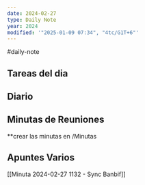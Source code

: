 ```yaml
---
date: 2024-02-27
type: Daily Note
year: 2024
modified: '"2025-01-09 07:34", "4tc/G1T+6"'
---
```

#daily-note

## Tareas del dia

## Diario

## Minutas de Reuniones
**crear las minutas en /Minutas

## Apuntes Varios



[[Minuta 2024-02-27 1132 - Sync Banbif]]
